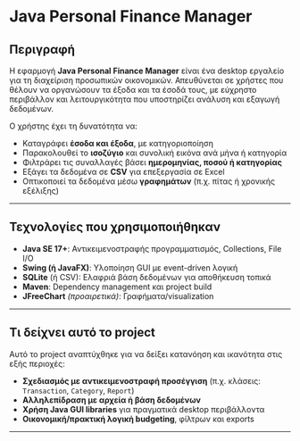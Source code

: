 # Java Personal Finance Manager

## Περιγραφή
Η εφαρμογή **Java Personal Finance Manager** είναι ένα desktop εργαλείο για τη διαχείριση προσωπικών οικονομικών. Απευθύνεται σε χρήστες που θέλουν να οργανώσουν τα έξοδα και τα έσοδά τους, με εύχρηστο περιβάλλον και λειτουργικότητα που υποστηρίζει ανάλυση και εξαγωγή δεδομένων.

Ο χρήστης έχει τη δυνατότητα να:
- Καταγράφει **έσοδα και έξοδα**, με κατηγοριοποίηση
- Παρακολουθεί το **ισοζύγιο** και συνολική εικόνα ανά μήνα ή κατηγορία
- Φιλτράρει τις συναλλαγές βάσει **ημερομηνίας, ποσού ή κατηγορίας**
- Εξάγει τα δεδομένα σε **CSV** για επεξεργασία σε Excel
- Οπτικοποιεί τα δεδομένα μέσω **γραφημάτων** (π.χ. πίτας ή χρονικής εξέλιξης)

---

## Τεχνολογίες που χρησιμοποιήθηκαν
- **Java SE 17+**: Αντικειμενοστραφής προγραμματισμός, Collections, File I/O
- **Swing (ή JavaFX)**: Υλοποίηση GUI με event-driven λογική
- **SQLite** (ή CSV): Ελαφριά βάση δεδομένων για αποθήκευση τοπικά
- **Maven**: Dependency management και project build
- **JFreeChart** *(προαιρετικά)*: Γραφήματα/visualization

---

## Τι δείχνει αυτό το project
Αυτό το project αναπτύχθηκε για να δείξει κατανόηση και ικανότητα στις εξής περιοχές:
- **Σχεδιασμός με αντικειμενοστραφή προσέγγιση** (π.χ. κλάσεις: `Transaction`, `Category`, `Report`)
- **Αλληλεπίδραση με αρχεία ή βάση δεδομένων**
- **Χρήση Java GUI libraries** για πραγματικά desktop περιβάλλοντα
- **Οικονομική/πρακτική λογική budgeting**, φίλτρων και exports

---
